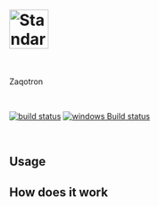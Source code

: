
<a href="https://github.com/feross/standard"><img src="http://makeworking.zackaryhickman.com/logo-long.png" alt="Standard JavaScript" height="70"></a>
=================
<br>

Zaqotron

<br>

[![build status](https://api.travis-ci.org/hickmanz/makeworking.svg?branch=master)](https://travis-ci.org/hickmanz/makeworking.svg?branch=master)
[![windows Build status](https://img.shields.io/appveyor/ci/jprichardson/node-fs-extra/master.svg?label=windows%20build)](https://ci.appveyor.com/project/jprichardson/node-fs-extra/branch/master)

<br>

Usage
----



How does it work
----
